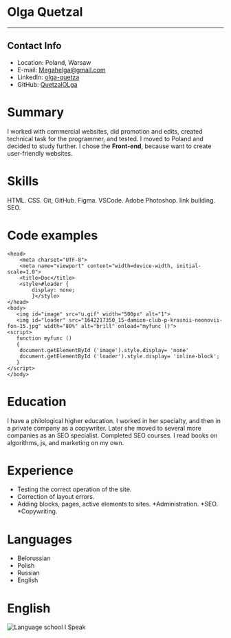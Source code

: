 # Olga Quetzal
* * *
## Contact Info


* Location: Poland, Warsaw
* E-mail: Megahelga@gmail.com
* LinkedIn: [olga-quetza](https://www.linkedin.com/in/olga-quetzal/)
* GitHub: [QuetzalOLga](https://www.linkedin.com/in/olga-quetzal/)


# Summary


I worked with commercial websites, did promotion and edits, created technical task  for the programmer, and tested. I moved to Poland and decided to study further. I chose the **Front-end**, because want to
create user-friendly websites.

# Skills


HTML.
CSS.
Git, GitHub.
Figma.
VSCode.
Adobe Photoshop.
link building.
SEO.


# Code examples

```
<head>
    <meta charset="UTF-8">
    <meta name="viewport" content="width=device-width, initial-scale=1.0">
    <title>Doc</title>
    <style>#loader {
        display: none;
        }</style>
</head>
<body>
   <img id="image" src="u.gif" width="500px" alt="1">   
   <img id="loader" src="1642217350_15-damion-club-p-krasnii-neonovii-fon-15.jpg" width="80%" alt="brill" onload="myfunc ()"> 
<script>
   function myfunc () 
   {
    document.getElementById ('image').style.display= 'none'
    document.getElementById ('loader').style.display= 'inline-block';
   }
</script>
</body>
```

 # Education


I have a philological higher education. I worked in her specialty, and then in a private company as a copywriter. Later she moved to several more companies as an SEO specialist.
Completed SEO courses.
I read books on algorithms, js, and marketing on my own.


# Experience


* Testing the correct operation of the site.
* Correction of layout errors.
* Adding blocks, pages, active elements to sites.
*Administration.
*SEO.
*Copywriting.


# Languages


* Belorussian
* Polish
* Russian
* English


# English
![Language school I Speak](/blob/gh-pages/gh-pages/a1.jpg)


